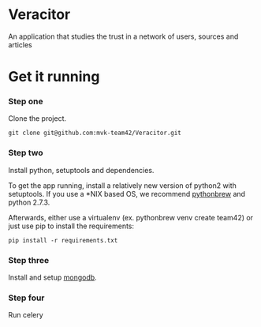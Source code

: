 Veracitor
=========

An application that studies the trust in a network of users, sources and articles

# Get it running

### Step one

Clone the project.

`git clone git@github.com:mvk-team42/Veracitor.git`

### Step two

Install python, setuptools and dependencies.

To get the app running, install a relatively new version of python2 with setuptools.
If you use a *NIX based OS, we recommend [pythonbrew]("https://github.com/utahta/pythonbrew") and python 2.7.3.

Afterwards, either use a virtualenv (ex. pythonbrew venv create team42) or just use pip
to install the requirements:

`pip install -r requirements.txt`

### Step three

Install and setup [mongodb]("http://www.mongodb.org/").

### Step four

Run celery
